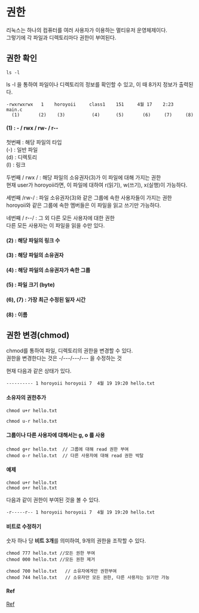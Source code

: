


# 권한  

리눅스는 하나의 컴퓨터를 여러 사용자가 이용하는 멀티유저 운영체제이다.  
그렇기에 각 파일과 디렉토리마다 권한이 부여된다.  


## 권한 확인  

```
ls -l
```

ls -l 을 통하여 파일이나 디렉토리의 정보를 확인할 수 있고, 이 때 8가지 정보가 출력된다.  
```
-rwxrwxrwx   1    horoyoii     class1    151     4월 17    2:23    main.c
  (1)       (2)    (3)          (4)      (5)       (6)     (7)     (8)
```

#### (1) : - / rwx  / rw- / r--  
첫번째 : 해당 파일의 타입  
(-) : 일반 파일  
(d) : 디렉토리  
(l) : 링크  

두번째 / rwx / : 해당 파일의 소유권자(3)가 이 파일에 대해 가지는 권한   
현재 user가 horoyoii라면, 이 파일에 대하여 r(읽기), w(쓰기), x(실행)이 가능하다.  

세번째 /rw-/ : 파일 소유권자(3)와 같은 그룹에 속한 사용자들이 가지는 권한  
horoyoii와 같은 그룹에 속한 멤버들은 이 파일을 읽고 쓰기만 가능하다.   

네번째 / r--/ : 그 외 다른 모든 사용자에 대한 권한  
다른 모든 사용자는 이 파일을 읽을 수만 있다.  

#### (2) : 해당 파일의 링크 수  

#### (3) : 해당 파일의 소유권자  
#### (4) : 해당 파일의 소유권자가 속한 그룹  

#### (5) : 파일 크기 (byte)  

#### (6), (7) : 가장 최근 수정된 일자 시간  

#### (8) : 이름  


## 권한 변경(chmod)  

chmod를 통하여 파일, 디렉토리의 권한을 변경할 수 있다.  
권한을 변경한다는 것은 -/---/---/--- 을 수정하는 것  


현재 다음과 같은 상태가 있다.  
```
---------- 1 horoyoii horoyoii 7  4월 19 19:20 hello.txt
```

#### 소유자의 권한추가  
```
chmod u+r hello.txt
```
```
chmod u-r hello.txt
```

#### 그룹이나 다른 사용자에 대해서는 g, o 를 사용  
```
chmod g+r hello.txt  // 그룹에 대해 read 권한 부여
chmod o-r hello.txt  // 다른 사용자에 대해 read 권한 박탈 
```

#### 예제  

```
chmod u+r hello.txt
chmod o+r hello.txt
```
다음과 같이 권한이 부여된 것을 볼 수 있다.  
```
-r-----r-- 1 horoyoii horoyoii 7  4월 19 19:20 hello.txt
```

#### 비트로 수정하기  

숫자 하나 당 **비트 3개**를 의미하여, 9개의 권한을 조작할 수 있다.  

```
chmod 777 hello.txt //모든 권한 부여
chmod 000 hello.txt //모든 권한 제거
```

```
chmod 700 hello.txt   // 소유자에게만 권한부여
chmod 744 hello.txt   // 소유자만 모든 권한, 다른 사용자는 읽기만 가능
```







#### Ref

[Ref](https://withcoding.com/103)  




































